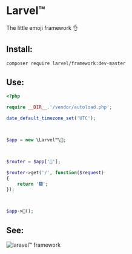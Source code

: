 # Larvel™

The little emoji framework 👌

## Install:

```bash
composer require larvel/framework:dev-master
```

## Use:

```php
<?php

require __DIR__.'/vendor/autoload.php';

date_default_timezone_set('UTC');



$app = new \Larvel™\​🐛;



$router = $app['🏃'];

$router->get('/', function($request)
{
    return '🎆';
});



$app->🔫();
```

## See:

![laravel™ framework](https://s3.amazonaws.com/fideloper.com/larvel%E2%84%A2.png)

